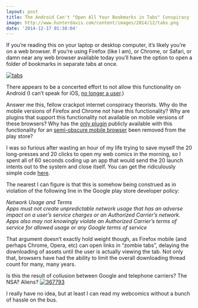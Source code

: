 ```yaml
---
layout: post
title: The Android Can't "Open All Your Bookmarks in Tabs" Conspiracy
image: http://www.hunterdavis.com/content/images/2014/12/tabs.png
date: '2014-12-17 01:38:04'
---
```



If you’re reading this on your laptop or desktop computer, it’s likely you’re on a web browser. If you’re using Firefox (like I am), or Chrome, or Safari, or damn near any web browser available today you’ll have the option to open a folder of bookmarks in separate tabs at once.

[![tabs](http://www.hunterdavis.com/content/images/2014/12/tabs.png)](http://www.hunterdavis.com/content/images/2014/12/tabs.png)

There appears to be a concerted effort to not allow this functionality on Android (I can’t speak for iOS, [no longer a user](http://www.hunterdavis.com/2012/01/02/why-im-hip-to-android/).)

Answer me this, fellow crackpot internet conspiracy theorists. Why do the mobile versions of Firefox and Chrome not have this functionality? Why are plugins that support this functionality not available on mobile versions of these browsers? Why has the [only plugin](https://play.google.com/store/apps/details?id=com.jiubang.browser.extension.quickly) publicly available with this functionality for an [semi-obscure mobile browser](https://play.google.com/store/apps/details?id=com.jiubang.browser&hl=en) been removed from the play store?

I was so furious after wasting an hour of my life trying to save myself the 20 long-presses and 20 clicks to open my web comics in the morning, so I spent all of 60 seconds coding up an app that would send the 20 launch intents out to the system and close itself. You can get the ridiculously simple code [here](https://github.com/huntergdavis/LaunchComics).

The nearest I can figure is that this is somehow being construed as in violation of the following line in the Google play store developer policy:

*Network Usage and Terms  
 Apps must not create unpredictable network usage that has an adverse impact on a user’s service charges or an Authorized Carrier’s network. Apps also may not knowingly violate an Authorized Carrier’s terms of service for allowed usage or any Google terms of service*

That argument doesn’t exactly hold weight though, as Firefox mobile (and perhaps Chrome, Opera, etc) can open links in “zombie tabs”, delaying the downloading of assets until the user is actually viewing the tab. Not only that, browsers have had the ability to limit the overall downloading thread count for many, many years.

Is this the result of collusion between Google and telephone carriers? The NSA? Aliens? [![367793](http://www.hunterdavis.com/content/images/2014/12/367793.jpg)](http://www.hunterdavis.com/content/images/2014/12/367793.jpg)

I really have no idea, but at least I can read my webcomics without a bunch of hassle on the bus.


